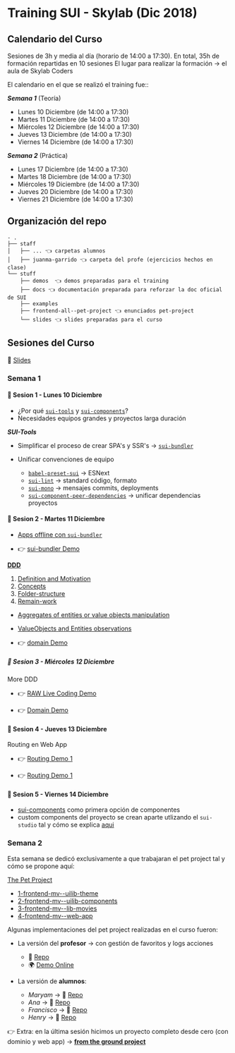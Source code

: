 # Training SUI - Skylab (Dic 2018)

## Calendario del Curso

Sesiones de 3h y media al día (horario de 14:00 a 17:30). En total, 35h de formación repartidas en 10 sesiones
El lugar para realizar la formación → el aula de Skylab Coders

El calendario en el que se realizó el training fue::

**_Semana 1_** (Teoría)
- Lunes 10 Diciembre (de 14:00 a 17:30)
- Martes 11 Diciembre (de 14:00 a 17:30)
- Miércoles 12 Diciembre (de 14:00 a 17:30)
- Jueves 13 Diciembre (de 14:00 a 17:30)
- Viernes 14 Diciembre (de 14:00 a 17:30)

**_Semana 2_** (Práctica)
- Lunes 17 Diciembre (de 14:00 a 17:30)
- Martes 18 Diciembre (de 14:00 a 17:30)
- Miércoles 19 Diciembre (de 14:00 a 17:30)
- Jueves 20 Diciembre (de 14:00 a 17:30)
- Viernes 21 Diciembre (de 14:00 a 17:30)

## Organización del repo

```
- .
├── staff
│   ├── ... 👈 carpetas alumnos
│   ├── juanma-garrido 👈 carpeta del profe (ejercicios hechos en clase)
└── stuff
    ├── demos  👈 demos preparadas para el training
    ├── docs 👈 documentación preparada para reforzar la doc oficial de SUI
    ├── examples
    ├── frontend-all--pet-project 👈 enunciados pet-project
    └── slides 👈 slides preparadas para el curso
```


## Sesiones del Curso

📄 [Slides](https://gitpitch.com/trainings-juanmaguitar/schibsted-sui-tools-training/devel#/)

### Semana 1 

#### 📅 Sesion 1 - Lunes 10 Diciembre

- ¿Por qué [`sui-tools`](https://github.com/SUI-Components/sui) y [`sui-components`](https://github.com/SUI-Components/sui-components)?
- Necesidades equipos grandes y proyectos larga duración

**_SUI-Tools_**

- Simplificar el proceso de crear SPA's y SSR's → [`sui-bundler`](https://github.com/SUI-Components/sui/blob/master/packages/sui-bundler)

- Unificar convenciones de equipo
  - [`babel-preset-sui`](https://github.com/SUI-Components/sui/blob/master/packages/babel-preset-sui) → ESNext
  - [`sui-lint`](https://github.com/SUI-Components/sui/blob/master/packages/sui-lint) → standard código, formato
  - [`sui-mono`](https://github.com/SUI-Components/sui/blob/master/packages/sui-mono) → mensajes commits, deployments 
  - [`sui-component-peer-dependencies`](https://github.com/SUI-Components/sui/blob/master/packages/sui-component-peer-dependencies/README.md) → unificar dependencias proyectos


#### 📅 Sesion 2 - Martes 11 Diciembre

- [Apps offline con `sui-bundler`](https://github.com/SUI-Components/sui/tree/master/packages/sui-bundler#offline) 

- 👉 [sui-bundler Demo](https://github.com/trainings-juanmaguitar/schibsted-sui-tools-training/blob/devel/staff/juanma-garrido/sui-bundler-demo)

[**__DDD__**](https://github.com/trainings-juanmaguitar/schibsted-sui-tools-training/blob/devel/stuff/docs/DOMAIN/README.md) 

1. [Definition and Motivation](https://github.com/trainings-juanmaguitar/schibsted-sui-tools-training/blob/devel/stuff/docs/DOMAIN/1-Definition-and-motivation.md)
2. [Concepts](https://github.com/trainings-juanmaguitar/schibsted-sui-tools-training/blob/devel/stuff/docs/DOMAIN/2-Concepts.md)
3. [Folder-structure](https://github.com/trainings-juanmaguitar/schibsted-sui-tools-training/blob/devel/stuff/docs/DOMAIN/3-Folder-structure.md)
4. [Remain-work](https://github.com/trainings-juanmaguitar/schibsted-sui-tools-training/blob/devel/stuff/docs/DOMAIN/4-Remain-work.md)

- [Aggregates of entities or value objects manipulation](https://github.com/trainings-juanmaguitar/schibsted-sui-tools-training/blob/devel/stuff/docs/DOMAIN/__manipulate-aggregates.md)
- [ValueObjects and Entities observations](__ValueObjects-and-Entities-observations.md)

- 👉 [domain Demo](https://github.com/trainings-juanmaguitar/schibsted-sui-tools-training/blob/devel/staff/juanma-garrido/domain-demo)

##### 📅 Sesion 3 - Miércoles 12 Diciembre

More DDD

- 👉 [RAW Live Coding Demo](https://github.com/trainings-juanmaguitar/schibsted-sui-tools-training/blob/devel/stuff/demos/rawlive-coding-demo)

- 👉 [Domain Demo](https://github.com/trainings-juanmaguitar/schibsted-sui-tools-training/blob/devel/stuff/demos/domain-demo)




#### 📅 Sesion 4 - Jueves 13 Diciembre

Routing en Web App

- 👉 [Routing Demo 1](https://github.com/trainings-juanmaguitar/schibsted-sui-tools-training/blob/devel/stuff/demos/sui-bundler-demo-pro-routes-context)

- 👉 [Routing Demo 1](https://github.com/trainings-juanmaguitar/schibsted-sui-tools-training/blob/devel/stuff/demos/sui-bundler-demo-pro-routes-context)


#### 📅 Sesion 5 - Viernes 14 Diciembre

- [sui-components](https://github.com/SUI-Components/sui-components) como primera opción de componentes
- custom components del proyecto se crean aparte utlizando el `sui-studio` tal y cómo se explica [aqui](https://github.com/trainings-juanmaguitar/schibsted-sui-tools-training/blob/devel/stuff/docs/SUI-STUDIO.md)


### Semana 2

Esta semana se dedicó exclusivamente a que trabajaran el pet project tal y cómo se propone aquí:

[The Pet Project](https://github.com/trainings-juanmaguitar/schibsted-sui-tools-training/blob/devel/stuff/frontend-all--pet-project/README.md)
- [1-frontend-mv--uilib-theme](https://github.com/trainings-juanmaguitar/schibsted-sui-tools-training/blob/devel/stuff/frontend-all--pet-project/1-frontend-mv--uilib-theme/README.md)
- [2-frontend-mv--uilib-components](https://github.com/trainings-juanmaguitar/schibsted-sui-tools-training/blob/devel/stuff/frontend-all--pet-project/2-frontend-mv--uilib-components/README.md)
- [3-frontend-mv--lib-movies](https://github.com/trainings-juanmaguitar/schibsted-sui-tools-training/blob/devel/stuff/frontend-all--pet-project/3-frontend-mv--lib-movies/README.md)
- [4-frontend-mv--web-app](https://github.com/trainings-juanmaguitar/schibsted-sui-tools-training/blob/devel/stuff/frontend-all--pet-project/4-frontend-mv--web-app/README.md)

Algunas implementaciones del pet project realizadas en el curso fueron:

- La versión del **profesor** → con gestión de favoritos y logs acciones
  - 📄 [Repo](https://github.com/trainings-juanmaguitar/schibsted-sui-tools-training/blob/devel/stuff/demos/schibsted-frontend-mv-project/README.md) 
  - 🌍 [Demo Online](https://20190116-1547675909-spa-mock-production-tqwqacidkh.now.sh/)

- La versión de **alumnos**: 
  - _Maryam_ → 📄 [Repo](https://github.com/trainings-juanmaguitar/schibsted-sui-tools-training/blob/devel/staff/maryam-malek/frontend-all--pet-project) 
  - _Ana_ → 📄 [Repo](https://github.com/trainings-juanmaguitar/schibsted-sui-tools-training/blob/devel/staff/ana-sanjuan/frontend-all--pet-project) 
  - _Francisco_ → 📄 [Repo](https://github.com/trainings-juanmaguitar/schibsted-sui-tools-training/blob/devel/staff/francisco-fernandez/frontend-all--pet-project) 
  - _Henry_ → 📄 [Repo](https://github.com/trainings-juanmaguitar/schibsted-sui-tools-training/blob/devel/staff/henry-novoa/frontend-all--pet-project) 

👉 Extra: en la última sesión hicimos un proyecto completo desde cero (con dominio y web app) → [**from the ground project**](https://github.com/trainings-juanmaguitar/schibsted-sui-tools-training/blob/devel/staff/juanma-garrido/from-the-ground-project)